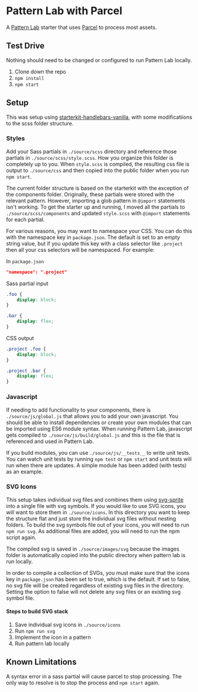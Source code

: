 # Pattern Lab with Parcel

A [Pattern Lab](https://patternlab.io) starter that uses [Parcel](https://parceljs.org) to process most assets.

## Test Drive

Nothing should need to be changed or configured to run Pattern Lab locally.

1. Clone down the repo
2. `npm install`
3. `npm start`

## Setup

This was setup using [starterkit-handlebars-vanilla](https://github.com/pattern-lab/starterkit-handlebars-vanilla), with some modificatiions to the scss folder structure.

### Styles

Add your Sass partials in `./source/scss` directory and reference those partials in `./source/scss/style.scss`. How you organize this folder is completely up to you. When `style.scss` is compiled, the resulting css file is output to `./source/css` and then copied into the public folder when you run `npm start`.

The current folder structure is based on the starterkit with the exception of the components folder. Originally, these partials were stored with the relevant pattern. However, importing a glob pattern in `@import` statements isn't working. To get the starter up and running, I moved all the partials to `./source/scss/components` and updated `style.scss` with `@import` statements for each partial.

For various reasons, you may want to namespace your CSS. You can do this with the namespace key in `package.json`. The default is set to an empty string value, but if you update this key with a class selector like `.project` then all your css selectors will be namespaced. For example:

In `package.json`
```json
"namespace": ".project"
```

Sass partial input
```css
.foo {
    display: block;
}

.bar {
    display: flex;
}
```

CSS output
```css
.project .foo {
    display: block;
}

.project .bar {
    display: flex;
}
```

### Javascript

If needing to add functionality to your components, there is `./source/js/global.js` that allows you to add your own javascript. You should be able to install dependencies or create your own modules that can be imported using ES6 module syntax. When running Pattern Lab, javascript gets compiled to `./source/js/build/global.js` and this is the file that is referenced and used in Pattern Lab.

If you build modules, you can use `./source/js/__tests__` to write unit tests. You can watch unit tests by running `npm test` or `npm start` and unit tests will run when there are updates. A simple module has been added (with tests) as an example.

### SVG Icons

This setup takes individual svg files and combines them using [svg-sprite](https://github.com/svg-sprite/svg-sprite) into a single file with svg symbols. If you would like to use SVG icons, you will want to store them in `./source/icons`. In this directory you want to keep the structure flat and just store the individual svg files without nesting folders. To build the svg symbols file out of your icons, you will need to run `npm run svg`. As additional files are added, you will need to run the npm script again.

The compiled svg is saved in `./source/images/svg` because the images folder is automatically copied into the public directory when pattern lab is run locally.

In order to compile a collection of SVGs, you must make sure that the icons key in `package.json` has been set to true, which is the default. If set to false, no svg file will be created regardless of existing svg files in the directory. Setting the option to false will not delete any svg files or an existing svg symbol file.

#### Steps to build SVG stack

1. Save individual svg icons in `./source/icons`
2. Run `npm run svg`
3. Implement the icon in a pattern
4. Run pattern lab locally

## Known Limitations

A syntax error in a sass partial will cause parcel to stop processing. The only way to resolve is to stop the process and `npm start` again.

